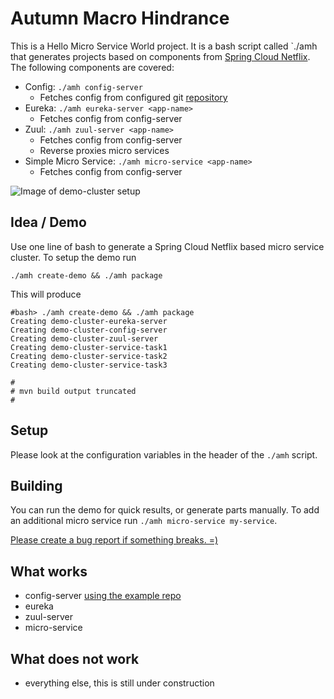 # Autumn Macro Hindrance

This is a Hello Micro Service World project. It is a bash script called `./amh that generates projects based on components from [Spring Cloud Netflix][3].
The following components are covered:

- Config: `./amh config-server`
	- Fetches config from configured git [repository][2]
- Eureka: `./amh eureka-server <app-name>`
	- Fetches config from config-server
- Zuul: `./amh zuul-server <app-name>`
	- Fetches config from config-server
	- Reverse proxies micro services
- Simple Micro Service: `./amh micro-service <app-name>`
	- Fetches config from config-server

![Image of demo-cluster setup](http://uvwxy.de/gh/amh-demo-cluster.png)

## Idea / Demo

Use one line of bash to generate a Spring Cloud Netflix based micro service cluster.
To setup the demo run

```
./amh create-demo && ./amh package
```

This will produce

```
#bash> ./amh create-demo && ./amh package
Creating demo-cluster-eureka-server
Creating demo-cluster-config-server
Creating demo-cluster-zuul-server
Creating demo-cluster-service-task1
Creating demo-cluster-service-task2
Creating demo-cluster-service-task3

#
# mvn build output truncated
#
```

## Setup
Please look at the configuration variables in the header of the `./amh` script.

## Building

You can run the demo for quick results, or generate parts manually.
To add an additional micro service run `./amh micro-service my-service`.

[Please create a bug report if something breaks. =)][1]

## What works
- config-server [using the example repo][2]
- eureka
- zuul-server
- micro-service


## What does not work
- everything else, this is still under construction

[1]: https://github.com/uvwxy/autumn-macro-hindrance/issues
[2]: https://github.com/uvwxy/amh-demo-cluster-config
[3]: http://cloud.spring.io/spring-cloud-static/spring-cloud-netflix/1.1.5.RELEASE/